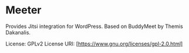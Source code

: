 # Meeter

Provides Jitsi integration for WordPress. Based on BuddyMeet by Themis Dakanalis.

License: GPLv2
License URI: [https://www.gnu.org/licenses/gpl-2.0.html]